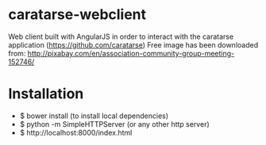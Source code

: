 # caratarse-webclient
Web client built with AngularJS in order  to interact with the caratarse application (https://github.com/caratarse)
Free image has been downloaded from:
http://pixabay.com/en/association-community-group-meeting-152746/
# Installation
- $ bower install (to install local dependencies)
- $ python -m SimpleHTTPServer  (or any other http server)
- $ http://localhost:8000/index.html
